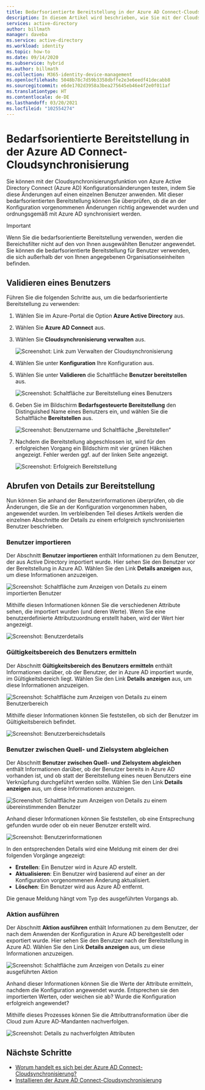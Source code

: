 ```yaml
---
title: Bedarfsorientierte Bereitstellung in der Azure AD Connect-Cloudsynchronisierung
description: In diesem Artikel wird beschrieben, wie Sie mit der Cloudsynchronisierungsfunktion von Azure AD Connect Konfigurationsänderungen testen können.
services: active-directory
author: billmath
manager: daveba
ms.service: active-directory
ms.workload: identity
ms.topic: how-to
ms.date: 09/14/2020
ms.subservice: hybrid
ms.author: billmath
ms.collection: M365-identity-device-management
ms.openlocfilehash: 5048b78c7d59b3358dbffe2e3e6eedf41decabb8
ms.sourcegitcommit: e6de1702d3958a3bea275645eb46e4f2e0f011af
ms.translationtype: HT
ms.contentlocale: de-DE
ms.lasthandoff: 03/20/2021
ms.locfileid: "102554274"
---
```

# <a name="on-demand-provisioning-in-azure-ad-connect-cloud-sync"></a>Bedarfsorientierte Bereitstellung in der Azure AD Connect-Cloudsynchronisierung

Sie können mit der Cloudsynchronisierungsfunktion von Azure Active Directory Connect (Azure AD) Konfigurationsänderungen testen, indem Sie diese Änderungen auf einen einzelnen Benutzer anwenden. Mit dieser bedarfsorientierten Bereitstellung können Sie überprüfen, ob die an der Konfiguration vorgenommenen Änderungen richtig angewendet wurden und ordnungsgemäß mit Azure AD synchronisiert werden.  

> [!IMPORTANT] 
> Wenn Sie die bedarfsorientierte Bereitstellung verwenden, werden die Bereichsfilter nicht auf den von Ihnen ausgewählten Benutzer angewendet. Sie können die bedarfsorientierte Bereitstellung für Benutzer verwenden, die sich außerhalb der von Ihnen angegebenen Organisationseinheiten befinden.

## <a name="validate-a-user"></a>Validieren eines Benutzers
Führen Sie die folgenden Schritte aus, um die bedarfsorientierte Bereitstellung zu verwenden:

1.  Wählen Sie im Azure-Portal die Option **Azure Active Directory** aus.
2.  Wählen Sie **Azure AD Connect** aus.
3.  Wählen Sie **Cloudsynchronisierung verwalten** aus.

    ![Screenshot: Link zum Verwalten der Cloudsynchronisierung](media/how-to-install/install-6.png)
4. Wählen Sie unter **Konfiguration** Ihre Konfiguration aus.
5. Wählen Sie unter **Validieren** die Schaltfläche **Benutzer bereitstellen** aus. 

   ![Screenshot: Schaltfläche zur Bereitstellung eines Benutzers](media/how-to-on-demand-provision/on-demand-2.png)

6. Geben Sie im Bildschirm **Bedarfsgesteuerte Bereitstellung** den Distinguished Name eines Benutzers ein, und wählen Sie die Schaltfläche **Bereitstellen** aus.  
 
   ![Screenshot: Benutzername und Schaltfläche „Bereitstellen“](media/how-to-on-demand-provision/on-demand-3.png)
7. Nachdem die Bereitstellung abgeschlossen ist, wird für den erfolgreichen Vorgang ein Bildschirm mit vier grünen Häkchen angezeigt. Fehler werden ggf. auf der linken Seite angezeigt.

   ![Screenshot: Erfolgreich Bereitstellung](media/how-to-on-demand-provision/on-demand-4.png)

## <a name="get-details-about-provisioning"></a>Abrufen von Details zur Bereitstellung
Nun können Sie anhand der Benutzerinformationen überprüfen, ob die Änderungen, die Sie an der Konfiguration vorgenommen haben, angewendet wurden. Im verbleibenden Teil dieses Artikels werden die einzelnen Abschnitte der Details zu einem erfolgreich synchronisierten Benutzer beschrieben.

### <a name="import-user"></a>Benutzer importieren
Der Abschnitt **Benutzer importieren** enthält Informationen zu dem Benutzer, der aus Active Directory importiert wurde. Hier sehen Sie den Benutzer vor der Bereitstellung in Azure AD. Wählen Sie den Link **Details anzeigen** aus, um diese Informationen anzuzeigen.

![Screenshot: Schaltfläche zum Anzeigen von Details zu einem importierten Benutzer](media/how-to-on-demand-provision/on-demand-5.png)

Mithilfe diesen Informationen können Sie die verschiedenen Attribute sehen, die importiert wurden (und deren Werte). Wenn Sie eine benutzerdefinierte Attributzuordnung erstellt haben, wird der Wert hier angezeigt.

![Screenshot: Benutzerdetails](media/how-to-on-demand-provision/on-demand-6.png)

### <a name="determine-if-user-is-in-scope"></a>Gültigkeitsbereich des Benutzers ermitteln
Der Abschnitt **Gültigkeitsbereich des Benutzers ermitteln** enthält Informationen darüber, ob der Benutzer, der in Azure AD importiert wurde, im Gültigkeitsbereich liegt. Wählen Sie den Link **Details anzeigen** aus, um diese Informationen anzuzeigen.

![Screenshot: Schaltfläche zum Anzeigen von Details zu einem Benutzerbereich](media/how-to-on-demand-provision/on-demand-7.png)

Mithilfe dieser Informationen können Sie feststellen, ob sich der Benutzer im Gültigkeitsbereich befindet.

![Screenshot: Benutzerbereichsdetails](media/how-to-on-demand-provision/on-demand-10a.png)

### <a name="match-user-between-source-and-target-system"></a>Benutzer zwischen Quell- und Zielsystem abgleichen
Der Abschnitt **Benutzer zwischen Quell- und Zielsystem abgleichen** enthält Informationen darüber, ob der Benutzer bereits in Azure AD vorhanden ist, und ob statt der Bereitstellung eines neuen Benutzers eine Verknüpfung durchgeführt werden sollte. Wählen Sie den Link **Details anzeigen** aus, um diese Informationen anzuzeigen.

![Screenshot: Schaltfläche zum Anzeigen von Details zu einem übereinstimmenden Benutzer](media/how-to-on-demand-provision/on-demand-8.png)

Anhand dieser Informationen können Sie feststellen, ob eine Entsprechung gefunden wurde oder ob ein neuer Benutzer erstellt wird.

![Screenshot: Benutzerinformationen](media/how-to-on-demand-provision/on-demand-11.png)

In den entsprechenden Details wird eine Meldung mit einem der drei folgenden Vorgänge angezeigt:
- **Erstellen**: Ein Benutzer wird in Azure AD erstellt.
- **Aktualisieren**: Ein Benutzer wird basierend auf einer an der Konfiguration vorgenommenen Änderung aktualisiert.
- **Löschen**: Ein Benutzer wird aus Azure AD entfernt.

Die genaue Meldung hängt vom Typ des ausgeführten Vorgangs ab.

### <a name="perform-action"></a>Aktion ausführen
Der Abschnitt **Aktion ausführen** enthält Informationen zu dem Benutzer, der nach dem Anwenden der Konfiguration in Azure AD bereitgestellt oder exportiert wurde. Hier sehen Sie den Benutzer nach der Bereitstellung in Azure AD. Wählen Sie den Link **Details anzeigen** aus, um diese Informationen anzuzeigen.

![Screenshot: Schaltfläche zum Anzeigen von Details zu einer ausgeführten Aktion](media/how-to-on-demand-provision/on-demand-9.png)

Anhand dieser Informationen können Sie die Werte der Attribute ermitteln, nachdem die Konfiguration angewendet wurde. Entsprechen sie den importierten Werten, oder weichen sie ab? Wurde die Konfiguration erfolgreich angewendet?  

Mithilfe dieses Prozesses können Sie die Attributtransformation über die Cloud zum Azure AD-Mandanten nachverfolgen.

![Screenshot: Details zu nachverfolgten Attributen](media/how-to-on-demand-provision/on-demand-12.png)

## <a name="next-steps"></a>Nächste Schritte 

- [Worum handelt es sich bei der Azure AD Connect-Cloudsynchronisierung?](what-is-cloud-sync.md)
- [Installieren der Azure AD Connect-Cloudsynchronisierung](how-to-install.md)
 